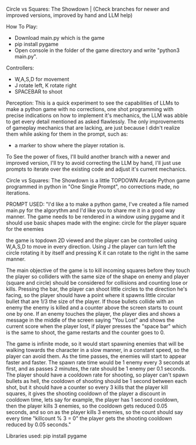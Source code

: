Circle vs Squares: The Showdown | (Check branches for newer and improved versions, improved by hand and LLM help)

How To Play:
- Download main.py which is the game
- pip install pygame
- Open console in the folder of the game directory and write "python3 main.py".

Controllers:
- W,A,S,D for movement
- J rotate left, K rotate right
- SPACEBAR to shoot

Perception: This is a quick experiment to see the capabilities of LLMs to make a python game with no corrections, one shot programming with precise indications on how to implement it's mechanics, the LLM was abble to get every detail mentioned as asked flawlessly. The only improvements of gameplay mechanics that are lacking, are just because I didn't realize them while asking for them in the prompt, such as:
- a marker to show where the player rotation is.

To See the power of fixes, I'll build another branch with a newer and improved version, I'll try to avoid correcting the LLM by hand, I'll just use prompts to iterate over the existing code and adjust it's current mechanics.


Circle vs Squares: The Showdown is a little TOPDOWN Arcade Python game programmed in python in "One Single Prompt", no corrections made, no iterations.

PROMPT USED:
"I'd like a to make a python game, I've created a file named main.py for the algorythm and I'd like you to share me it in a good way manner.
The game needs to be rendered in a window using pygame and it should use basic shapes made with the engine:
circle for the player
square for the enemies

the game is topdown 2D viewed and the player can be controlled using W,A,S,D to move in every direction. 
Using J the player can turn left the circle rotating it by itself and pressing K it can rotate to the right in the same manner.

The main objective of the game is to kill incoming squares before they touch the player so colliders with the same size of the shape on enemy and player (square and circle) should be considered for collisions and counting lose or kills.
Pressing the bar, the player can shoot little circles to the direction he's facing, so the player should have a point where it spawns little circular bullet that are 1/3 the size of the player. 
If those bullets collide with an enemy the enemy is killed and a counter above the screen starts to count one by one. If an enemy touches the player, the player dies and shows a message in the middle of the screen saying "You Lost" and shows the current score when the player lost, if player presses the "space bar" which is the same to shoot, the game restarts and the counter goes to 0.

The game is infinite mode, so it would start spawning enemies that will be walking towards the character in a slow manner, in a constant speed, so the player can avoid them. As the time passes, the enemies will start to appear faster and faster. The spawn rate time would be 1 enemy every 3 seconds at first, and as passes 2 minutes, the rate should be 1 enemy per 0.1 seconds.
The player should have a cooldown rate for shooting, so player can't spawn bullets as hell, the cooldown of shooting should be 1 second between each shot, but it should have a counter so every 3 kills that the player kill squares, it gives the shooting cooldown of the player a discount in cooldown time, lets say for example,  the player has 1 second cooldown, then the player kills 3 enemies, so the cooldown gets reduced 0.05 seconds, and so on as the player kills 3 enemies, so the count should say every time "killcount % 3 = 0" the player gets the shooting cooldown reduced by 0.05 seconds."

Libraries used:
pip install pygame

